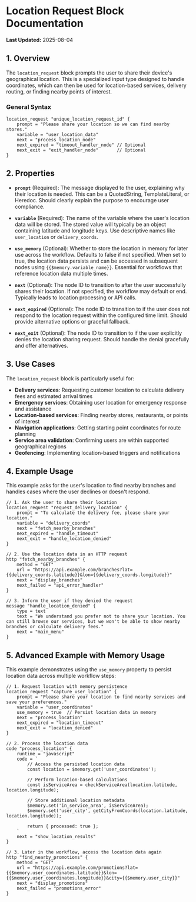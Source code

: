 # Location Request Block Documentation

**Last Updated:** 2025-08-04

## 1. Overview

The `location_request` block prompts the user to share their device's geographical location. This is a specialized input type designed to handle coordinates, which can then be used for location-based services, delivery routing, or finding nearby points of interest.

### General Syntax

```hcl
location_request "unique_location_request_id" {
    prompt = "Please share your location so we can find nearby stores."
    variable = "user_location_data"
    next = "process_location_node"
    next_expired = "timeout_handler_node" // Optional
    next_exit = "exit_handler_node"       // Optional
}
```

## 2. Properties

- **`prompt`** (Required): The message displayed to the user, explaining why their location is needed. This can be a QuotedString, TemplateLiteral, or Heredoc. Should clearly explain the purpose to encourage user compliance.

- **`variable`** (Required): The name of the variable where the user's location data will be stored. The stored value will typically be an object containing latitude and longitude keys. Use descriptive names like `user_location` or `delivery_coords`.

- **`use_memory`** (Optional): Whether to store the location in memory for later use across the workflow. Defaults to false if not specified. When set to true, the location data persists and can be accessed in subsequent nodes using `{{$memory.variable_name}}`. Essential for workflows that reference location data multiple times.

- **`next`** (Optional): The node ID to transition to after the user successfully shares their location. If not specified, the workflow may default or end. Typically leads to location processing or API calls.

- **`next_expired`** (Optional): The node ID to transition to if the user does not respond to the location request within the configured time limit. Should provide alternative options or graceful fallback.

- **`next_exit`** (Optional): The node ID to transition to if the user explicitly denies the location sharing request. Should handle the denial gracefully and offer alternatives.

## 3. Use Cases

The `location_request` block is particularly useful for:

- **Delivery services**: Requesting customer location to calculate delivery fees and estimated arrival times
- **Emergency services**: Obtaining user location for emergency response and assistance
- **Location-based services**: Finding nearby stores, restaurants, or points of interest
- **Navigation applications**: Getting starting point coordinates for route planning
- **Service area validation**: Confirming users are within supported geographical regions
- **Geofencing**: Implementing location-based triggers and notifications

## 4. Example Usage

This example asks for the user's location to find nearby branches and handles cases where the user declines or doesn't respond.

```hcl
// 1. Ask the user to share their location
location_request "request_delivery_location" {
    prompt = "To calculate the delivery fee, please share your location."
    variable = "delivery_coords"
    next = "fetch_nearby_branches"
    next_expired = "handle_timeout"
    next_exit = "handle_location_denied"
}

// 2. Use the location data in an HTTP request
http "fetch_nearby_branches" {
    method = "GET"
    url = "https://api.example.com/branches?lat={{delivery_coords.latitude}}&lon={{delivery_coords.longitude}}"
    next = "display_branches"
    next_failed = "api_error_handler"
}

// 3. Inform the user if they denied the request
message "handle_location_denied" {
    type = text
    text = "We understand you prefer not to share your location. You can still browse our services, but we won't be able to show nearby branches or calculate delivery fees."
    next = "main_menu"
}
```

## 5. Advanced Example with Memory Usage

This example demonstrates using the `use_memory` property to persist location data across multiple workflow steps:

```hcl
// 1. Request location with memory persistence
location_request "capture_user_location" {
    prompt = "Please share your location to find nearby services and save your preferences."
    variable = "user_coordinates" 
    use_memory = true  // Persist location data in memory
    next = "process_location"
    next_expired = "location_timeout"
    next_exit = "location_denied"
}

// 2. Process the location data
code "process_location" {
    runtime = "javascript"
    code = `
        // Access the persisted location data
        const location = $memory.get('user_coordinates');
        
        // Perform location-based calculations
        const isServiceArea = checkServiceArea(location.latitude, location.longitude);
        
        // Store additional location metadata
        $memory.set('in_service_area', isServiceArea);
        $memory.set('user_city', getCityFromCoords(location.latitude, location.longitude));
        
        return { processed: true };
    `
    next = "show_location_results"
}

// 3. Later in the workflow, access the location data again
http "find_nearby_promotions" {
    method = "GET"
    url = "https://api.example.com/promotions?lat={{$memory.user_coordinates.latitude}}&lon={{$memory.user_coordinates.longitude}}&city={{$memory.user_city}}"
    next = "display_promotions"
    next_failed = "promotions_error"
}

